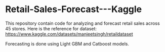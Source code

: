# Retail-Sales-Forecast---Kaggle
This repository contain code for analyzing and forecast retail sales across 45 stores.
Here is the reference for dataset: https://www.kaggle.com/datasets/manjeetsingh/retaildataset

Forecasting is done using Light GBM and Catboost models. 
